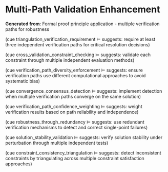 # Multi-Path Validation Enhancement

**Generated from**: Formal proof principle application - multiple verification paths for robustness

(cue triangulation_verification_requirement ⊨ suggests: require at least three independent verification paths for critical resolution decisions)

(cue cross_validation_constraint_checking ⊨ suggests: validate each constraint through multiple independent evaluation methods)

(cue verification_path_diversity_enforcement ⊨ suggests: ensure verification paths use different computational approaches to avoid systematic bias)

(cue convergence_consensus_detection ⊨ suggests: implement detection when multiple verification paths converge on the same solution)

(cue verification_path_confidence_weighting ⊨ suggests: weight verification results based on path reliability and independence)

(cue robustness_through_redundancy ⊨ suggests: use redundant verification mechanisms to detect and correct single-point failures)

(cue solution_stability_validation ⊨ suggests: verify solution stability under perturbation through multiple independent tests)

(cue constraint_consistency_triangulation ⊨ suggests: detect inconsistent constraints by triangulating across multiple constraint satisfaction approaches)